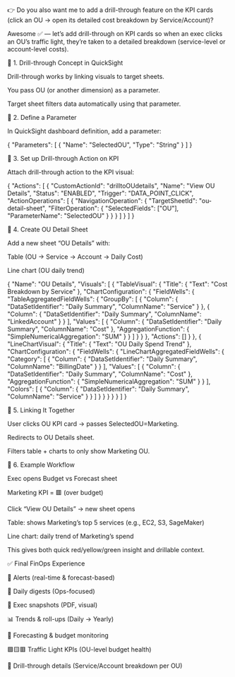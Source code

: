 👉 Do you also want me to add a drill-through feature on the KPI cards (click an OU → open its detailed cost breakdown by Service/Account)?

Awesome ✅ — let’s add drill-through on KPI cards so when an exec clicks an OU’s traffic light, they’re taken to a detailed breakdown (service-level or account-level costs).

🔹 1. Drill-through Concept in QuickSight

Drill-through works by linking visuals to target sheets.

You pass OU (or another dimension) as a parameter.

Target sheet filters data automatically using that parameter.

🔹 2. Define a Parameter

In QuickSight dashboard definition, add a parameter:

{
  "Parameters": [
    {
      "Name": "SelectedOU",
      "Type": "String"
    }
  ]
}


🔹 3. Set up Drill-through Action on KPI

Attach drill-through action to the KPI visual:

{
  "Actions": [
    {
      "CustomActionId": "drilltoOUdetails",
      "Name": "View OU Details",
      "Status": "ENABLED",
      "Trigger": "DATA_POINT_CLICK",
      "ActionOperations": [
        {
          "NavigationOperation": {
            "TargetSheetId": "ou-detail-sheet",
            "FilterOperation": {
              "SelectedFields": ["OU"],
              "ParameterName": "SelectedOU"
            }
          }
        }
      ]
    }
  ]
}


🔹 4. Create OU Detail Sheet

Add a new sheet “OU Details” with:

Table (OU → Service → Account → Daily Cost)

Line chart (OU daily trend)

{
  "Name": "OU Details",
  "Visuals": [
    {
      "TableVisual": {
        "Title": { "Text": "Cost Breakdown by Service" },
        "ChartConfiguration": {
          "FieldWells": {
            "TableAggregatedFieldWells": {
              "GroupBy": [
                { "Column": { "DataSetIdentifier": "Daily Summary", "ColumnName": "Service" } },
                { "Column": { "DataSetIdentifier": "Daily Summary", "ColumnName": "LinkedAccount" } }
              ],
              "Values": [
                {
                  "Column": { "DataSetIdentifier": "Daily Summary", "ColumnName": "Cost" },
                  "AggregationFunction": { "SimpleNumericalAggregation": "SUM" }
                }
              ]
            }
          }
        },
        "Actions": []
      }
    },
    {
      "LineChartVisual": {
        "Title": { "Text": "OU Daily Spend Trend" },
        "ChartConfiguration": {
          "FieldWells": {
            "LineChartAggregatedFieldWells": {
              "Category": [
                { "Column": { "DataSetIdentifier": "Daily Summary", "ColumnName": "BillingDate" } }
              ],
              "Values": [
                {
                  "Column": { "DataSetIdentifier": "Daily Summary", "ColumnName": "Cost" },
                  "AggregationFunction": { "SimpleNumericalAggregation": "SUM" }
                }
              ],
              "Colors": [
                { "Column": { "DataSetIdentifier": "Daily Summary", "ColumnName": "Service" } }
              ]
            }
          }
        }
      }
    }
  ]
}


🔹 5. Linking It Together

User clicks OU KPI card → passes SelectedOU=Marketing.

Redirects to OU Details sheet.

Filters table + charts to only show Marketing OU.

🔹 6. Example Workflow

Exec opens Budget vs Forecast sheet

Marketing KPI = 🟥 (over budget)

Click “View OU Details” → new sheet opens

Table: shows Marketing’s top 5 services (e.g., EC2, S3, SageMaker)

Line chart: daily trend of Marketing’s spend

This gives both quick red/yellow/green insight and drillable context.

✅ Final FinOps Experience

🚨 Alerts (real-time & forecast-based)

📧 Daily digests (Ops-focused)

📨 Exec snapshots (PDF, visual)

📊 Trends & roll-ups (Daily → Yearly)

🔮 Forecasting & budget monitoring

🟩🟨🟥 Traffic Light KPIs (OU-level budget health)

🔎 Drill-through details (Service/Account breakdown per OU)

